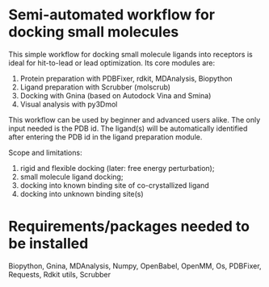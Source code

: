 # Semi-automated workflow for docking small molecules
This simple workflow for docking small molecule ligands into receptors is ideal for hit-to-lead or lead optimization. Its core modules are:

1. Protein preparation with PDBFixer, rdkit, MDAnalysis, Biopython
2. Ligand preparation with Scrubber (molscrub)
4. Docking with Gnina (based on Autodock Vina and Smina)
5. Visual analysis with py3Dmol

This workflow can be used by beginner and advanced users alike. The only input needed is the PDB id. The ligand(s) will be automatically identified after entering the PDB id in the ligand preparation module.

Scope and limitations:
1. rigid and flexible docking (later: free energy perturbation);
2. small molecule ligand docking;
3. docking into known binding site of co-crystallized ligand
4. docking into unknown binding site(s)

# Requirements/packages needed to be installed
Biopython, Gnina, MDAnalysis, Numpy, OpenBabel, OpenMM, Os, PDBFixer, Requests, Rdkit utils, Scrubber


